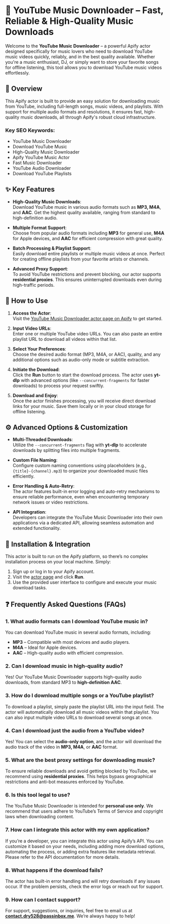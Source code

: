 # 🎵 YouTube Music Downloader – Fast, Reliable & High-Quality Music Downloads

Welcome to the **YouTube Music Downloader** – a powerful Apify actor designed specifically for music lovers who need to download YouTube music videos quickly, reliably, and in the best quality available. Whether you're a music enthusiast, DJ, or simply want to store your favorite songs for offline listening, this tool allows you to download YouTube music videos effortlessly.

## 📢 Overview

This Apify actor is built to provide an easy solution for downloading music from YouTube, including full-length songs, music videos, and playlists. With support for multiple audio formats and resolutions, it ensures fast, high-quality music downloads, all through Apify's robust cloud infrastructure.

### Key SEO Keywords:
- YouTube Music Downloader
- Download YouTube Music
- High-Quality Music Downloader
- Apify YouTube Music Actor
- Fast Music Downloader
- YouTube Audio Downloader
- Download YouTube Playlists

## ✨ Key Features

- **High-Quality Music Downloads**:  
  Download YouTube music in various audio formats such as **MP3, M4A**, and **AAC**. Get the highest quality available, ranging from standard to high-definition audio.

- **Multiple Format Support**:  
  Choose from popular audio formats including **MP3** for general use, **M4A** for Apple devices, and **AAC** for efficient compression with great quality.

- **Batch Processing & Playlist Support**:  
  Easily download entire playlists or multiple music videos at once. Perfect for creating offline playlists from your favorite artists or channels.

- **Advanced Proxy Support**:  
  To avoid YouTube restrictions and prevent blocking, our actor supports **residential proxies**. This ensures uninterrupted downloads even during high-traffic periods.

## 🚀 How to Use

1. **Access the Actor**:  
   Visit the [YouTube Music Downloader actor page on Apify](https://apify.com/thenetaji/youtube-music-downloader) to get started.

2. **Input Video URLs**:  
   Enter one or multiple YouTube video URLs. You can also paste an entire playlist URL to download all videos within that list.

3. **Select Your Preferences**:  
   Choose the desired audio format (MP3, M4A, or AAC), quality, and any additional options such as audio-only mode or subtitle extraction.

4. **Initiate the Download**:  
   Click the **Run** button to start the download process. The actor uses **yt-dlp** with advanced options (like `--concurrent-fragments` for faster downloads) to process your request swiftly.

5. **Download and Enjoy**:  
   Once the actor finishes processing, you will receive direct download links for your music. Save them locally or in your cloud storage for offline listening.

## ⚙️ Advanced Options & Customization

- **Multi-Threaded Downloads**:  
  Utilize the `--concurrent-fragments` flag with **yt-dlp** to accelerate downloads by splitting files into multiple fragments.

- **Custom File Naming**:  
  Configure custom naming conventions using placeholders (e.g., `{title}-{channel}.mp3`) to organize your downloaded music files efficiently.

- **Error Handling & Auto-Retry**:  
  The actor features built-in error logging and auto-retry mechanisms to ensure reliable performance, even when encountering temporary network issues or video restrictions.

- **API Integration**:  
  Developers can integrate the YouTube Music Downloader into their own applications via a dedicated API, allowing seamless automation and extended functionality.

## 🔧 Installation & Integration

This actor is built to run on the Apify platform, so there’s no complex installation process on your local machine. Simply:

1. Sign up or log in to your Apify account.
2. Visit the [actor page](https://apify.com/thenetaji/youtube-music-downloader) and click **Run**.
3. Use the provided user interface to configure and execute your music download tasks.

## ❓ Frequently Asked Questions (FAQs)

### 1. **What audio formats can I download YouTube music in?**
You can download YouTube music in several audio formats, including:
- **MP3** – Compatible with most devices and audio players.
- **M4A** – Ideal for Apple devices.
- **AAC** – High-quality audio with efficient compression.

### 2. **Can I download music in high-quality audio?**
Yes! Our YouTube Music Downloader supports high-quality audio downloads, from standard MP3 to **high-definition AAC**.

### 3. **How do I download multiple songs or a YouTube playlist?**
To download a playlist, simply paste the playlist URL into the input field. The actor will automatically download all music videos within that playlist. You can also input multiple video URLs to download several songs at once.

### 4. **Can I download just the audio from a YouTube video?**
Yes! You can select the **audio-only option**, and the actor will download the audio track of the video in **MP3, M4A**, or **AAC** format.

### 5. **What are the best proxy settings for downloading music?**
To ensure reliable downloads and avoid getting blocked by YouTube, we recommend using **residential proxies**. This helps bypass geographical restrictions and anti-bot measures enforced by YouTube.

### 6. **Is this tool legal to use?**
The YouTube Music Downloader is intended for **personal use only**. We recommend that users adhere to YouTube’s Terms of Service and copyright laws when downloading content.

### 7. **How can I integrate this actor with my own application?**
If you’re a developer, you can integrate this actor using Apify’s API. You can customize it based on your needs, including adding more download options, automating the process, or adding extra features like metadata retrieval. Please refer to the API documentation for more details.

### 8. **What happens if the download fails?**
The actor has built-in error handling and will retry downloads if any issues occur. If the problem persists, check the error logs or reach out for support.

### 9. **How can I contact support?**
For support, suggestions, or inquiries, feel free to email us at **contact.dry528@passinbox.me**. We’re always happy to help!